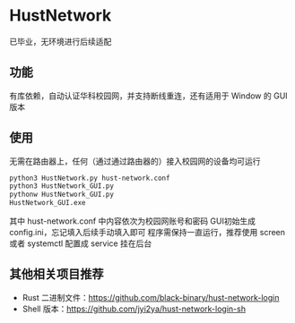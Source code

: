 # HustNetwork

已毕业，无环境进行后续适配

## 功能

有库依赖，自动认证华科校园网，并支持断线重连，还有适用于 Window 的 GUI 版本

## 使用

无需在路由器上，任何（通过通过路由器的）接入校园网的设备均可运行

```bash
python3 HustNetwork.py hust-network.conf
python3 HustNetwork_GUI.py 
pythonw HustNetwork_GUI.py 
HustNetwork_GUI.exe
```

其中 hust-network.conf 中内容依次为校园网账号和密码
GUI初始生成config.ini，忘记填入后续手动填入即可
程序需保持一直运行，推荐使用 screen 或者 systemctl 配置成 service 挂在后台

## 其他相关项目推荐
- Rust 二进制文件：https://github.com/black-binary/hust-network-login
- Shell 版本：https://github.com/jyi2ya/hust-network-login-sh

